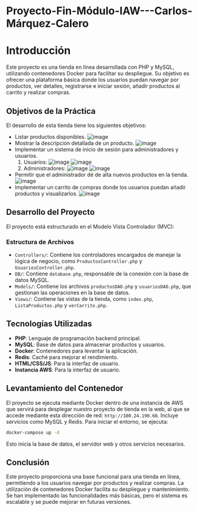 # Proyecto-Fin-Módulo-IAW---Carlos-Márquez-Calero

# Introducción

Este proyecto es una tienda en línea desarrollada con PHP y MySQL, utilizando contenedores Docker para facilitar su despliegue. Su objetivo es ofrecer una plataforma básica donde los usuarios puedan navegar por productos, ver detalles, registrarse e iniciar sesión, añadir productos al carrito y realizar compras.

## Objetivos de la Práctica

El desarrollo de esta tienda tiene los siguientes objetivos:

- Listar productos disponibles.
  ![image](https://github.com/user-attachments/assets/f906de3a-490d-4cda-b8dc-2cdfdf8cb656)
- Mostrar la descripción detallada de un producto.
  ![image](https://github.com/user-attachments/assets/f5973192-e103-4bde-a332-58108dafa727)
- Implementar un sistema de inicio de sesión para administradores y usuarios.
  1. Usuarios:
     ![image](https://github.com/user-attachments/assets/08004773-ba8c-4e89-85f9-38b6863f670d)
     ![image](https://github.com/user-attachments/assets/ed51e16b-5e26-4af5-a0a2-ef093aaeb8c6)
  2. Administradores:
     ![image](https://github.com/user-attachments/assets/45a6d194-96c7-4715-b645-83e4bd382285)
     ![image](https://github.com/user-attachments/assets/1817b06f-0847-4eb8-8d0b-6265e332bc4e)
- Permitir que el administrador dé de alta nuevos productos en la tienda.
  ![image](https://github.com/user-attachments/assets/9b329cee-d990-4b6c-9a21-85028903a2e8)
- Implementar un carrito de compras donde los usuarios puedan añadir productos y visualizarlos.
  ![image](https://github.com/user-attachments/assets/9b8e2ae3-c2bf-4769-b8d9-824180849842)

## Desarrollo del Proyecto

El proyecto está estructurado en el Modelo Vista Controlador (MVC):

### Estructura de Archivos

- `Controllers/`: Contiene los controladores encargados de manejar la lógica de negocio, como `ProductosController.php` y `UsuariosController.php`.
- `DB/`: Contiene `database.php`, responsable de la conexión con la base de datos MySQL.
- `Models/`: Contiene los archivos `productosDAO.php` y `usuariosDAO.php`, que gestionan las operaciones en la base de datos.
- `Views/`: Contiene las vistas de la tienda, como `index.php`, `ListaProductos.php` y `verCarrito.php`.

## Tecnologías Utilizadas

- **PHP**: Lenguaje de programación backend principal.
- **MySQL**: Base de datos para almacenar productos y usuarios.
- **Docker**: Contenedores para levantar la aplicación.
- **Redis**: Caché para mejorar el rendimiento.
- **HTML/CSS/JS**: Para la interfaz de usuario.
- **Instancia AWS**: Para la interfaz de usuario.

## Levantamiento del Contenedor

El proyecto se ejecuta mediante Docker dentro de una instancia de AWS que servirá para desplegar nuestro proyecto de tienda en la web, al que se accede mediante esta dirección de red: `http://100.24.190.60`. Incluye servicios como MySQL y Redis. Para iniciar el entorno, se ejecuta:

```sh
docker-compose up -d
```

Esto inicia la base de datos, el servidor web y otros servicios necesarios.

## Conclusión

Este proyecto proporciona una base funcional para una tienda en línea, permitiendo a los usuarios navegar por productos y realizar compras. La utilización de contenedores Docker facilita su despliegue y mantenimiento. Se han implementado las funcionalidades más básicas, pero el sistema es escalable y se puede mejorar en futuras versiones.

